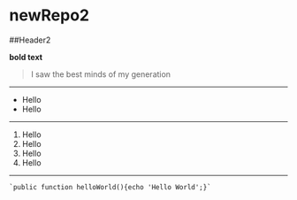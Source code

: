 # newRepo2
##Header2

**bold text**

> I saw the best minds of my generation
---
* Hello
* Hello
---
1. Hello
1. Hello
1. Hello
1. Hello
---
	`public function helloWorld(){echo 'Hello World';}`
